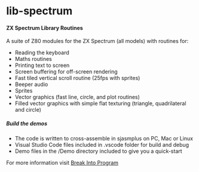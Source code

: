 # lib-spectrum
#### ZX Spectrum Library Routines
A suite of Z80 modules for the ZX Spectrum (all models) with routines for:
- Reading the keyboard
- Maths routines
- Printing text to screen
- Screen buffering for off-screen rendering
- Fast tiled vertical scroll routine (25fps with sprites)
- Beeper audio
- Sprites
- Vector graphics (fast line, circle, and plot routines)
- Filled vector graphics with simple flat texturing (triangle, quadrilateral and circle)

##### Build the demos
- The code is written to cross-assemble in sjasmplus on PC, Mac or Linux
- Visual Studio Code files included in .vscode folder for build and debug
- Demo files in the /Demo directory included to give you a quick-start

For more information visit [Break Into Program](http://www.breakintoprogram.co.uk/programming/assembly-language/z80/z80-development-toolchain "Break Into Program")

